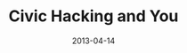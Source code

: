 ---
layout: post
categories: 
- talk
title: "Civic Hacking and You"
location: "American Planning Association Conference"
date: 2013-04-14
image: /images/talks/apa.jpg
description: "<p>
        Panel discussion on civic hacking with
        <a href='http://twitter.com/kmcurry'>Kevin Curry</a>,
        <a href='http://twitter.com/atogle'>Aaron Ogle</a>,
        <a href='http://twitter.com/arouault'>Alicia Rouault</a>,
        and
        <a href='http://twitter.com/synchronouscity'>Jason Lally</a>.
      </p>"
link: http://www.planning.org/conference/
tags: 
 - presentation
medium: writeup
featured: false
published: true
---